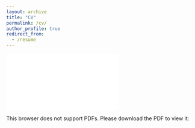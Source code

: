 ```yaml
---
layout: archive
title: "CV"
permalink: /cv/
author_profile: true
redirect_from:
  - /resume
---
```


<object data="{{ site.url }}/files/SNitsova_CV_Jan2025" type="application/pdf" width="700px" height="650px">
    <embed src="{{ site.url }}/files/SNitsova_CV_Jan2025">
        <p>This browser does not support PDFs. Please download the PDF to view it: <a href="{{ site.url }}/files/SNitsova_CV_Jan2025>Download PDF</a>.</p>
    </embed>
</object>

My CV can also be viewed and downloaded [here]({{ site.url }}/files/SNitsova_CV_Jan2025).
